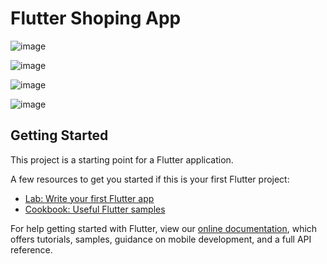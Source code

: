 # Flutter Shoping App

![image](https://user-images.githubusercontent.com/99716076/231257739-c273209f-b878-4fc3-8347-ba818154f046.png)


![image](https://user-images.githubusercontent.com/99716076/231257641-9dd05c8a-6fa7-49c8-9750-00c4cb1983bb.png)

![image](https://user-images.githubusercontent.com/99716076/232893042-b8e5e4bc-a968-48b8-a808-d63d3e38941f.png)


![image](https://user-images.githubusercontent.com/99716076/232892950-ff9a5c73-c245-474a-bc26-23aa8c16789b.png)


## Getting Started

This project is a starting point for a Flutter application.

A few resources to get you started if this is your first Flutter project:

- [Lab: Write your first Flutter app](https://flutter.dev/docs/get-started/codelab)
- [Cookbook: Useful Flutter samples](https://flutter.dev/docs/cookbook)

For help getting started with Flutter, view our
[online documentation](https://flutter.dev/docs), which offers tutorials,
samples, guidance on mobile development, and a full API reference.

